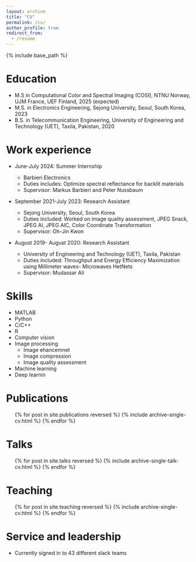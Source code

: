 ```yaml
---
layout: archive
title: "CV"
permalink: /cv/
author_profile: true
redirect_from:
  - /resume
---
```


{% include base_path %}

Education
======
* M.S in Computational Color and Spectral Imaging (COSI), NTNU Norway, UJM France, UEF Finland, 2025 (expected)
* M.S. in Electronics Engineering, Sejong University, Seoul, South Korea, 2023
* B.S. in Telecommunication Engineering, University of Engineering and Technology (UET), Taxila, Pakistan, 2020

Work experience
======
* June-July 2024: Summer Internship
  * Barbieri Electronics
  * Duties includes: Optimize spectral reflectance for backlit materials 
  * Supervisor: Markus Barbieri and Peter Nussbaum

* September 2021-July 2023: Research Assistant
  * Sejong University, Seoul, South Korea
  * Duties included: Worked on image quality assessment, JPEG Snack, JPEG AI, JPEG AIC, Color Coordinate Transformation
  * Supervisor: Oh-Jin Kwon

* August 2019- August 2020: Research Assistant
  * University of Engineering and Technology (UET), Taxila, Pakistan
  * Duties included: Throughput and Energy Efficiency Maximization using Millimeter waves- Microwaves HetNets
  * Supervisor: Mudassar Ali
  
Skills
======
* MATLAB
* Python
* C/C++
* R
* Computer vision
* Image processing
  * Image ehancemnet
  * Image compression
  * Image quality assessment
* Machine learning
* Deep learnin

Publications
======
  <ul>{% for post in site.publications reversed %}
    {% include archive-single-cv.html %}
  {% endfor %}</ul>
  
Talks
======
  <ul>{% for post in site.talks reversed %}
    {% include archive-single-talk-cv.html  %}
  {% endfor %}</ul>
  
Teaching
======
  <ul>{% for post in site.teaching reversed %}
    {% include archive-single-cv.html %}
  {% endfor %}</ul>
  
Service and leadership
======
* Currently signed in to 43 different slack teams
